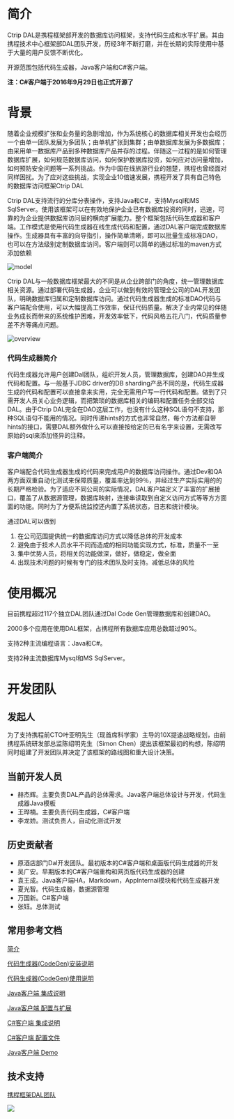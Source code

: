 # 简介
Ctrip DAL是携程框架部开发的数据库访问框架，支持代码生成和水平扩展。其由携程技术中心框架部DAL团队开发，历经3年不断打磨，并在长期的实际使用中基于大量的用户反馈不断优化。

开源范围包括代码生成器，Java客户端和C#客户端。

**注：C#客户端于2016年9月29日也正式开源了**

# 背景
随着企业规模扩张和业务量的急剧增加，作为系统核心的数据库相关开发也会经历一个由单一团队发展为多团队；由单机扩张到集群；由单数据库发展为多数据库；由采用单一数据库产品到多种数据库产品并存的过程。伴随这一过程的是如何管理数据库扩展，如何规范数据库访问，如何保护数据库投资，如何应对访问量增加，如何预防安全问题等一系列挑战。作为中国在线旅游行业的翘楚，携程也曾经面对同样困扰。为了应对这些挑战，实现企业10倍速发展，携程开发了具有自己特色的数据库访问框架Ctrip DAL

Ctrip DAL支持流行的分库分表操作，支持Java和C#，支持Mysql和MS SqlServer。使用该框架可以在有效地保护企业已有数据库投资的同时，迅速，可靠的为企业提供数据库访问层的横向扩展能力。整个框架包括代码生成器和客户端。工作模式是使用代码生成器在线生成代码和配置，通过DAL客户端完成数据库操作。生成器具有丰富的向导指引，操作简单清晰，即可以批量生成标准DAO，也可以在方法级别定制数据库访问。客户端则可以简单的通过标准的maven方式添加依赖

![model](https://github.com/ctripcorp/dal/blob/master/doc/codegen_work_model.png)

Ctrip DAL与一般数据库框架最大的不同是从企业跨部门的角度，统一管理数据库相关资源。通过部署代码生成器，企业可以做到有效的管理全公司的DAL开发团队，明确数据库归属和定制数据库访问。通过代码生成器生成的标准DAO代码与客户端配合使用，可以大幅提高工作效率，保证代码质量。解决了业内常见的伴随业务成长而带来的系统维护困难，开发效率低下，代码风格五花八门，代码质量参差不齐等痛点问题。

![overview](https://github.com/ctripcorp/dal/blob/master/doc/codegen_overview.png)

### 代码生成器简介
代码生成器允许用户创建Dal团队，组织开发人员，管理数据库，创建DAO并生成代码和配置。与一般基于JDBC driver的DB sharding产品不同的是，代码生成器生成的代码和配置可以直接拿来实用，完全无需用户写一行代码和配置。做到了只需开发人员关心业务逻辑，而把繁琐的数据库相关的编码和配置任务全部交给DAL。由于Ctrip DAL完全在DAO这层工作，也没有什么这种SQL语句不支持，那种SQL语句不能用的情况。同时传递hints的方式也非常自然，每个方法都自带hints的接口，需要DAL额外做什么可以直接按给定的已有名字来设置，无需改写原始的sql来添加怪异的注释。

### 客户端简介
客户端配合代码生成器生成的代码来完成用户的数据库访问操作。通过Dev和QA两方面双重自动化测试来保障质量，覆盖率达到99％，并经过生产实际实用的的长期严格检验。为了适应不同公司的实际情况，DAL客户端定义了丰富的扩展接口，覆盖了从数据源管理，数据库映射，连接串读取到自定义访问方式等等方方面面的功能。同时为了方便系统监控还内置了系统状态，日志和统计模块。

通过DAL可以做到

1. 在公司范围提供统一的数据库访问方式以降低总体的开发成本
2. 避免由于技术人员水平不同而造成的相同功能实现方式，标准，质量不一至
3. 集中优势人员，将相关的功能做深，做好，做稳定，做全面
4. 出现技术问题的时候有专门的技术团队及时支持。减低总体的风险

# 使用概况
目前携程超过117个独立DAL团队通过Dal Code Gen管理数据库和创建DAO。

2000多个应用在使用DAL框架，占携程所有数据库应用总数超过90%。

支持2种主流编程语言：Java和C#。

支持2种主流数据库Mysql和MS SqlServer。

# 开发团队
## 发起人
为了支持携程前CTO叶亚明先生（现首席科学家）主导的10X提速战略规划，由前携程系统研发部总监陈绍明先生（Simon Chen）提出该框架最初的构想，陈绍明同时组建了开发团队并决定了该框架的路线图和重大设计决策。
## 当前开发人员
* 赫杰辉。主要负责DAL产品的总体需求。Java客户端总体设计与开发，代码生成器Java模板
* 王晔楠。主要负责代码生成器，C#客户端
* 李龙娇。测试负责人，自动化测试开发

## 历史贡献者
* 原酒店部门Dal开发团队。最初版本的C#客户端和桌面版代码生成器的开发
* 吴广安。早期版本的C#客户端重构和网页版代码生成器的创建
* 袁王成。Java客户端HA，Markdown，AppInternal模块和代码生成器开发
* 夏光智。代码生成器，数据源管理
* 万国新。C#客户端
* 张钰。总体测试

## 常用参考文档
[简介](https://github.com/ctripcorp/dal/wiki)

[代码生成器(CodeGen)安装说明](https://github.com/ctripcorp/dal/wiki/%E4%BB%A3%E7%A0%81%E7%94%9F%E6%88%90%E5%99%A8(CodeGen)%E5%AE%89%E8%A3%85%E8%AF%B4%E6%98%8E)

[代码生成器(CodeGen)使用说明](https://github.com/ctripcorp/dal/wiki/%E4%BB%A3%E7%A0%81%E7%94%9F%E6%88%90%E5%99%A8(CodeGen)%E4%BD%BF%E7%94%A8%E8%AF%B4%E6%98%8E)

[Java客户端 集成说明](https://github.com/ctripcorp/dal/wiki/Java%E5%AE%A2%E6%88%B7%E7%AB%AF-%E9%9B%86%E6%88%90%E8%AF%B4%E6%98%8E)

[Java客户端 配置与扩展](https://github.com/ctripcorp/dal/wiki/Java%E5%AE%A2%E6%88%B7%E7%AB%AF-%E9%85%8D%E7%BD%AE%E4%B8%8E%E6%89%A9%E5%B1%95)

[C#客户端 集成说明](https://github.com/ctripcorp/dal/wiki/C%23%E5%AE%A2%E6%88%B7%E7%AB%AF-%E9%9B%86%E6%88%90%E8%AF%B4%E6%98%8E)

[C#客户端 配置文件](https://github.com/ctripcorp/dal/wiki/C%23%E5%AE%A2%E6%88%B7%E7%AB%AF-%E9%85%8D%E7%BD%AE%E6%96%87%E4%BB%B6)

[Java客户端 Demo](https://github.com/ctripcorp/dal/wiki/Java%E5%AE%A2%E6%88%B7%E7%AB%AF-%E9%9B%86%E6%88%90%E8%AF%B4%E6%98%8E#demo-project)

## 技术支持
[携程框架DAL团队](mailto:rdfxdal@Ctrip.com)

![](https://github.com/ctripcorp/dal/blob/master/doc/Tech_Support_QQ.png)

